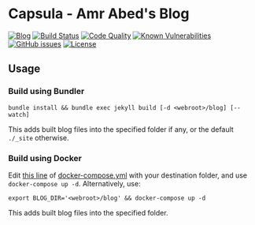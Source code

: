 # Capsula - Amr Abed's Blog
[![Blog](https://img.shields.io/website-up-down-brightgreen-red/https/amrabed.me/blog.svg?label=blog.amrabed.me)](https://amrabed.me/blog)
[![Build Status](https://travis-ci.org/amrabed/blog.svg?branch=master)](https://travis-ci.org/amrabed/blog)
[![Code Quality](https://sonarcloud.io/api/project_badges/measure?project=blog.amrabed.me&metric=alert_status)](https://sonarcloud.io/dashboard?id=blog.amrabed.me)
[![Known Vulnerabilities](https://snyk.io/test/github/amrabed/blog/badge.svg?targetFile=Gemfile.lock)](https://snyk.io/test/github/amrabed/blog?targetFile=Gemfile.lock)
[![GitHub issues](https://img.shields.io/github/issues/amrabed/blog.svg)](https://github.com/amrabed/blog/issues)
[![License](https://img.shields.io/badge/license-MIT-blue.svg)](LICENSE)
## Usage 
### Build using Bundler
```
bundle install && bundle exec jekyll build [-d <webroot>/blog] [--watch]
```
This adds built blog files into the specified folder if any, 
or the default `./_site` otherwise.
### Build using Docker
Edit [this line](docker-compose.yml#L9) of [docker-compose.yml](docker-compose.yml) with your destination folder,
 and use `docker-compose up -d`. Alternatively, use:
```
export BLOG_DIR='<webroot>/blog' && docker-compose up -d
```
This adds built blog files into the specified folder.
